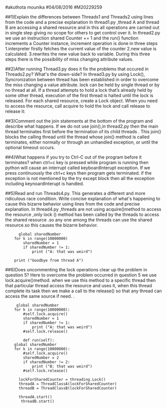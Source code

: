 #akuthota mounika
#04/08/2016
#M20229259

##1)Explain the differences between Threads1 and Threads2 using lines from the code and a precise explanation
In thread1.py ,thread A and thread B are accessing a shared  resource and in this all operations are carried out in single step giving no scope for others to get control over it. 
In thread2.py we use an instruction shared Counter += 1 and the run() function increments a Counter instance, increment operation is done in three steps   
1.interpreter firstly fetches the current value of the counter
2.new value is calculated.
3.rewrites the new value back to variable.
During this three steps there is the possibility of miss changing attribute values.

##2)After running Thread3.py does it fix the problems that occured in Threads2.py? What's the down-side?
In thread3.py by using Lock(), Syncronization between thread has been established in order to overcome the miss changing a value attribute. lock can be held by single thread or by no thread at all. If a thread attempts to hold a lock that’s already held by some other thread, execution of the first thread is halted until the lock is released. For each shared resource, create a Lock object. When you need to access the resource, call acquire to hold the lock and call release to release it:

##3)Comment out the join statements at the bottom of the program and describe what happens.
If we do not use join(),in thread2.py then the main thread terminates first before the termination of its child threads . This join() blocks the calling thread until the thread whose join() method is called terminates, either normally or through an unhandled exception, or until the optional timeout occurs.

##4)What happens if you try to Ctrl-C out of the program before it terminates?
 when ctrl+c  key is pressed while program is running then python will cause an  interrupt called keyboardInterupt exception. If we press continuously the ctrl+c keys then program gets terminated. if the exception is not mentioned by the try except block then all the exception including keynoardInterupt is handled.

##5)Read and run Threads4.py. This generates a different and more ridiculous race condition. Write concise explanation of what's happening to cause this bizarre behavior using lines from the code and precise explanation.
In thread4.py ,threads are not using acquire()method to access the resource ,only lock () method has been called by the threads to access the shared resource .so any one among the threads can use the shared resource.so this causes the bizarre behavior.

          global sharedNumber
        for k in range(10000000)
            sharedNumber = 1
            if sharedNumber != 1:
                print ("A: that was weird")
            
        print ("Goodbye from thread A")

##6)Does uncommenting the lock operations clear up the problem in question 5?
Here to overcome the problem occurred in question 5 we use lock.acquire()method. when we use this method to a specific thread then that particular thread access the resource and uses it, when this thread complete its task  then we make a call to the release() so that any thread can access the same source if need.							.

         global sharedNumber
        for k in range(10000000):
            #self.lock.acquire()
            sharedNumber = 1
            if sharedNumber != 1:
                print ("A: that was weird")
            #self.lock.release()
            
            def run(self):
        global sharedNumber
        for k in range(10000000):
            #self.lock.acquire()
            sharedNumber = 2
            if sharedNumber != 2:
                print ("B: that was weird")
            #self.lock.release()

          lockForSharedCounter = threading.Lock()
          threadA = ThreadClassA(lockForSharedCounter)
          threadB = ThreadClassB(lockForSharedCounter)

          threadA.start()
           threadB.start()            

